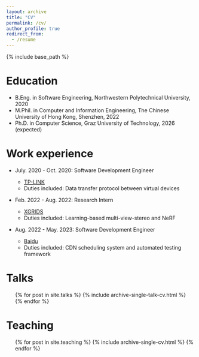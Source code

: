 ```yaml
---
layout: archive
title: "CV"
permalink: /cv/
author_profile: true
redirect_from:
  - /resume
---
```


{% include base_path %}

Education
======
* B.Eng. in Software Engineering, Northwestern Polytechnical University, 2020
* M.Phil. in Computer and Information Engineering, The Chinese University of Hong Kong, Shenzhen, 2022
* Ph.D. in Computer Science, Graz University of Technology, 2026 (expected)

Work experience
======
* July. 2020 - Oct. 2020: Software Development Engineer
  * [TP-LINK](https://www.tp-link.com/en/)
  * Duties included: Data transfer protocol between virtual devices

* Feb. 2022 - Aug. 2022: Research Intern
  * [XGRIDS](https://www.xgrids.cn/)
  * Duties included: Learning-based multi-view-stereo and NeRF

* Aug. 2022 - May. 2023: Software Development Engineer
  * [Baidu](https://intl.cloud.baidu.com/)
  * Duties included: CDN scheduling system and automated testing framework

Talks
======
  <ul>{% for post in site.talks %}
    {% include archive-single-talk-cv.html %}
  {% endfor %}</ul>
  
Teaching
======
  <ul>{% for post in site.teaching %}
    {% include archive-single-cv.html %}
  {% endfor %}</ul>
